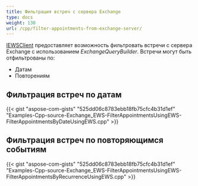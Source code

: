 ```yaml
---
title: Фильтрация встреч с сервера Exchange
type: docs
weight: 130
url: /cpp/filter-appointments-from-exchange-server/
---
```


[IEWSClient](https://apireference.aspose.com/email/cpp/class/aspose.email.clients.exchange.web_service.i_e_w_s_client) предоставляет возможность фильтровать встречи с сервера Exchange с использованием *ExchangeQueryBuilder*. Встречи могут быть отфильтрованы по:

- Датам
- Повторениям
## **Фильтрация встреч по датам**
{{< gist "aspose-com-gists" "525dd06c8783ebb18fb75cfc4b31d1ef" "Examples-Cpp-source-Exchange_EWS-FilterAppointmentsUsingEWS-FilterAppointmentsByDateUsingEWS.cpp" >}}
## **Фильтрация встреч по повторяющимся событиям**
{{< gist "aspose-com-gists" "525dd06c8783ebb18fb75cfc4b31d1ef" "Examples-Cpp-source-Exchange_EWS-FilterAppointmentsUsingEWS-FilterAppointmentsByRecurrenceUsingEWS.cpp" >}}